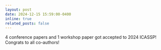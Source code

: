 ```yaml
---
layout: post
date: 2024-12-15 15:59:00-0400
inline: true
related_posts: false
---
```


4 conference papers and 1 workshop paper got accepted to 2024 ICASSP! Congrats to all co-authors!
